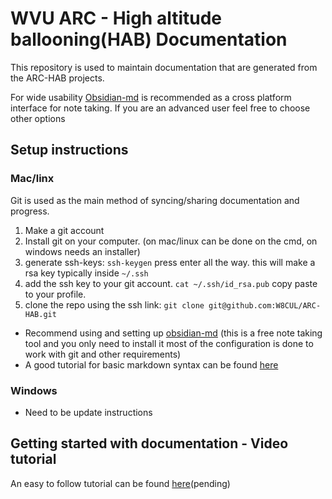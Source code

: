 # WVU ARC - High altitude ballooning(HAB) Documentation

This repository is used to maintain documentation that are generated from the ARC-HAB projects.

For wide usability [Obsidian-md](https://obsidian.md) is recommended as a cross platform interface for note taking. If you are an advanced user feel free to choose other options
## Setup instructions 

### Mac/linx

Git is used as the main method of syncing/sharing documentation and progress. 

1. Make a git account
2. Install git on your computer. (on mac/linux can be done on the cmd, on windows needs an installer)
3. generate ssh-keys: `ssh-keygen` press enter all the way. this will make a rsa key typically inside `~/.ssh`
4. add the ssh key to your git account. `cat ~/.ssh/id_rsa.pub` copy paste to your profile.
5. clone the repo using the ssh link: `git clone git@github.com:W8CUL/ARC-HAB.git`
   
- Recommend using and setting up [obsidian-md](https://obsidian.md/) (this is a free note taking tool and you only need to install it most of the configuration is done to work with git and other requirements)
- A good tutorial for basic markdown syntax can be found [here](https://www.markdownguide.org/basic-syntax/)

### Windows

- Need to be update instructions

## Getting started with documentation - Video tutorial

An easy to follow tutorial can be found [here]()(pending)


